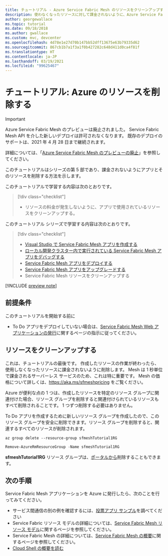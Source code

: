 ```yaml
---
title: チュートリアル - Azure Service Fabric Mesh のリソースをクリーンアップする
description: 使わなくなったリソースに対して課金されないように、Azure Service Fabric Mesh のリソースを削除する方法を説明します。
author: georgewallace
ms.topic: tutorial
ms.date: 09/18/2018
ms.author: gwallace
ms.custom: mvc, devcenter
ms.openlocfilehash: 4d78e1e27d70b147bb52dff13675e63b79335d62
ms.sourcegitcommit: 867cb1b7a1f3a1f0b427282c648d411d0ca4f81f
ms.translationtype: HT
ms.contentlocale: ja-JP
ms.lasthandoff: 03/19/2021
ms.locfileid: "99625467"
---
```

# <a name="tutorial-remove-azure-resources"></a>チュートリアル: Azure のリソースを削除する

> [!IMPORTANT]
> Azure Service Fabric Mesh のプレビューは廃止されました。 Service Fabric Mesh API を介した新しいデプロイは許可されなくなります。 既存のデプロイのサポートは、2021 年 4 月 28 日まで継続されます。
> 
> 詳細については、「[Azure Service Fabric Mesh のプレビューの廃止](https://azure.microsoft.com/updates/azure-service-fabric-mesh-preview-retirement/)」を参照してください。

このチュートリアルはシリーズの第 5 部であり、課金されないようにアプリとそのリソースを削除する方法を示します。

このチュートリアルで学習する内容は次のとおりです。
> [!div class="checklist"]
> * リソースの料金が発生しないように、アプリで使用されているリソースをクリーンアップする。

このチュートリアル シリーズで学習する内容は次のとおりです。
> [!div class="checklist"]
> * [Visual Studio で Service Fabric Mesh アプリを作成する](service-fabric-mesh-tutorial-create-dotnetcore.md)
> * [ローカル開発クラスター内で実行されている Service Fabric Mesh アプリをデバッグする](service-fabric-mesh-tutorial-debug-service-fabric-mesh-app.md)
> * [Service Fabric Mesh アプリをデプロイする](service-fabric-mesh-tutorial-deploy-service-fabric-mesh-app.md)
> * [Service Fabric Mesh アプリをアップグレードする](service-fabric-mesh-tutorial-upgrade.md)
> * Service Fabric Mesh リソースをクリーンアップする

[!INCLUDE [preview note](./includes/include-preview-note.md)]

## <a name="prerequisites"></a>前提条件

このチュートリアルを開始する前に

* To Do アプリをデプロイしていない場合は、[Service Fabric Mesh Web アプリケーションの発行](service-fabric-mesh-tutorial-deploy-service-fabric-mesh-app.md)に関するページの指示に従ってください。

## <a name="clean-up-resources"></a>リソースをクリーンアップする

これは、チュートリアルの最後です。 作成したリソースの作業が終わったら、使用しなくなったリソースに課金されないように削除します。 Mesh は 1 秒単位で課金されるサーバーレス サービスのため、これは特に重要です。 Mesh の価格について詳しくは、https://aka.ms/sfmeshpricing をご覧ください。

Azure が便利な点の 1 つは、作成したリソースを特定のリソース グループに関連付けた場合、リソース グループを削除すると関連付けられているリソースもすべて削除されることです。 1 つずつ削除する必要はありません。

To Do アプリを作成するために新しいリソース グループを作成したので、このリソース グループを安全に削除できます。リソース グループを削除すると、関連するすべてのリソースが削除されます。

```azurecli
az group delete --resource-group sfmeshTutorial1RG
```

```powershell
Remove-AzureRmResourceGroup -Name sfmeshTutorial1RG
```

**sfmeshTutorial1RG** リソース グループは、[ポータルから](../azure-resource-manager/management/manage-resource-groups-portal.md#delete-resource-groups)削除することもできます。 

## <a name="next-steps"></a>次の手順

Service Fabric Mesh アプリケーションを Azure に発行したら、次のことを行ってみてください。

* サービス間通信の別の例を確認するには、[投票アプリ サンプル](https://github.com/Azure-Samples/service-fabric-mesh/tree/master/src/votingapp)を調べてください
* Service Fabric リソース モデルの詳細については、[Service Fabric Mesh リソース モデル](service-fabric-mesh-service-fabric-resources.md)に関するページを参照してください。
* Service Fabric Mesh の詳細については、[Service Fabric Mesh の概要](service-fabric-mesh-overview.md)に関するページを参照してください。
* [Cloud Shell の概要を読む](../cloud-shell/overview.md)

